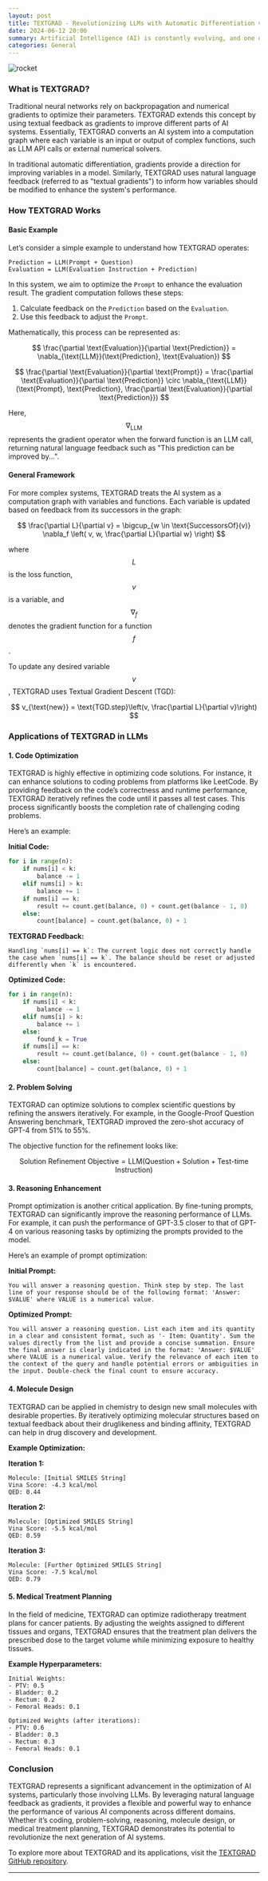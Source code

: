 ```yaml
---
layout: post
title: TEXTGRAD - Revolutionizing LLMs with Automatic Differentiation via Text
date: 2024-06-12 20:00
summary: Artificial Intelligence (AI) is constantly evolving, and one of the latest breakthroughs is the introduction of TEXTGRAD, a novel framework that utilizes automatic differentiation via text to optimize various components within AI systems. Developed by researchers at Stanford University, TEXTGRAD is designed to improve the performance of Large Language Models (LLMs) by leveraging natural language feedback. 
categories: General
---
```


<img src="https://i.ibb.co/683J7Hd/rocket.jpg" alt="rocket" border="0">


### What is TEXTGRAD?

Traditional neural networks rely on backpropagation and numerical gradients to optimize their parameters. TEXTGRAD extends this concept by using textual feedback as gradients to improve different parts of AI systems. Essentially, TEXTGRAD converts an AI system into a computation graph where each variable is an input or output of complex functions, such as LLM API calls or external numerical solvers.

In traditional automatic differentiation, gradients provide a direction for improving variables in a model. Similarly, TEXTGRAD uses natural language feedback (referred to as "textual gradients") to inform how variables should be modified to enhance the system's performance.

### How TEXTGRAD Works

#### Basic Example

Let’s consider a simple example to understand how TEXTGRAD operates:

```
Prediction = LLM(Prompt + Question)
Evaluation = LLM(Evaluation Instruction + Prediction)
```

In this system, we aim to optimize the `Prompt` to enhance the evaluation result. The gradient computation follows these steps:

1. Calculate feedback on the `Prediction` based on the `Evaluation`.
2. Use this feedback to adjust the `Prompt`.

Mathematically, this process can be represented as:

$$
\frac{\partial \text{Evaluation}}{\partial \text{Prediction}} = \nabla_{\text{LLM}}(\text{Prediction}, \text{Evaluation})
$$


$$
\frac{\partial \text{Evaluation}}{\partial \text{Prompt}} = \frac{\partial \text{Evaluation}}{\partial \text{Prediction}} \circ \nabla_{\text{LLM}}(\text{Prompt}, \text{Prediction}, \frac{\partial \text{Evaluation}}{\partial \text{Prediction}})
$$

Here, $$\nabla_{\text{LLM}}$$ represents the gradient operator when the forward function is an LLM call, returning natural language feedback such as "This prediction can be improved by...".

#### General Framework

For more complex systems, TEXTGRAD treats the AI system as a computation graph with variables and functions. Each variable is updated based on feedback from its successors in the graph:

$$
\frac{\partial L}{\partial v} = \bigcup_{w \in \text{SuccessorsOf}(v)} \nabla_f \left( v, w, \frac{\partial L}{\partial w} \right)
$$

where $$ L $$ is the loss function, $$ v $$ is a variable, and $$ \nabla_f $$ denotes the gradient function for a function $$ f $$.

To update any desired variable $$ v $$, TEXTGRAD uses Textual Gradient Descent (TGD):

$$
v_{\text{new}} = \text{TGD.step}\left(v, \frac{\partial L}{\partial v}\right)
$$

### Applications of TEXTGRAD in LLMs

#### 1. Code Optimization

TEXTGRAD is highly effective in optimizing code solutions. For instance, it can enhance solutions to coding problems from platforms like LeetCode. By providing feedback on the code’s correctness and runtime performance, TEXTGRAD iteratively refines the code until it passes all test cases. This process significantly boosts the completion rate of challenging coding problems.

Here’s an example:

**Initial Code:**

```python
for i in range(n):
    if nums[i] < k:
        balance -= 1
    elif nums[i] > k:
        balance += 1
    if nums[i] == k:
        result += count.get(balance, 0) + count.get(balance - 1, 0)
    else:
        count[balance] = count.get(balance, 0) + 1
```

**TEXTGRAD Feedback:**

```
Handling `nums[i] == k`: The current logic does not correctly handle the case when `nums[i] == k`. The balance should be reset or adjusted differently when `k` is encountered.
```

**Optimized Code:**

```python
for i in range(n):
    if nums[i] < k:
        balance -= 1
    elif nums[i] > k:
        balance += 1
    else:
        found_k = True
    if nums[i] == k:
        result += count.get(balance, 0) + count.get(balance - 1, 0)
    else:
        count[balance] = count.get(balance, 0) + 1
```

#### 2. Problem Solving

TEXTGRAD can optimize solutions to complex scientific questions by refining the answers iteratively. For example, in the Google-Proof Question Answering benchmark, TEXTGRAD improved the zero-shot accuracy of GPT-4 from 51% to 55%.

The objective function for the refinement looks like:

$$
\text{Solution Refinement Objective} = \text{LLM}(\text{Question} + \text{Solution} + \text{Test-time Instruction})
$$

#### 3. Reasoning Enhancement

Prompt optimization is another critical application. By fine-tuning prompts, TEXTGRAD can significantly improve the reasoning performance of LLMs. For example, it can push the performance of GPT-3.5 closer to that of GPT-4 on various reasoning tasks by optimizing the prompts provided to the model.

Here’s an example of prompt optimization:

**Initial Prompt:**

```
You will answer a reasoning question. Think step by step. The last line of your response should be of the following format: 'Answer: $VALUE' where VALUE is a numerical value.
```

**Optimized Prompt:**

```
You will answer a reasoning question. List each item and its quantity in a clear and consistent format, such as '- Item: Quantity'. Sum the values directly from the list and provide a concise summation. Ensure the final answer is clearly indicated in the format: 'Answer: $VALUE' where VALUE is a numerical value. Verify the relevance of each item to the context of the query and handle potential errors or ambiguities in the input. Double-check the final count to ensure accuracy.
```

#### 4. Molecule Design

TEXTGRAD can be applied in chemistry to design new small molecules with desirable properties. By iteratively optimizing molecular structures based on textual feedback about their druglikeness and binding affinity, TEXTGRAD can help in drug discovery and development.

**Example Optimization:**

**Iteration 1:**

```
Molecule: [Initial SMILES String]
Vina Score: -4.3 kcal/mol
QED: 0.44
```

**Iteration 2:**

```
Molecule: [Optimized SMILES String]
Vina Score: -5.5 kcal/mol
QED: 0.59
```

**Iteration 3:**

```
Molecule: [Further Optimized SMILES String]
Vina Score: -7.5 kcal/mol
QED: 0.79
```

#### 5. Medical Treatment Planning

In the field of medicine, TEXTGRAD can optimize radiotherapy treatment plans for cancer patients. By adjusting the weights assigned to different tissues and organs, TEXTGRAD ensures that the treatment plan delivers the prescribed dose to the target volume while minimizing exposure to healthy tissues.

**Example Hyperparameters:**

```
Initial Weights:
- PTV: 0.5
- Bladder: 0.2
- Rectum: 0.2
- Femoral Heads: 0.1

Optimized Weights (after iterations):
- PTV: 0.6
- Bladder: 0.3
- Rectum: 0.3
- Femoral Heads: 0.1
```

### Conclusion

TEXTGRAD represents a significant advancement in the optimization of AI systems, particularly those involving LLMs. By leveraging natural language feedback as gradients, it provides a flexible and powerful way to enhance the performance of various AI components across different domains. Whether it’s coding, problem-solving, reasoning, molecule design, or medical treatment planning, TEXTGRAD demonstrates its potential to revolutionize the next generation of AI systems.

To explore more about TEXTGRAD and its applications, visit the [TEXTGRAD GitHub repository](https://github.com/zou-group/textgrad).

---